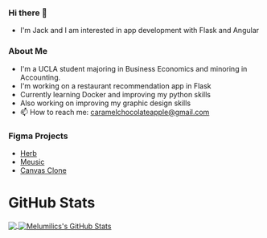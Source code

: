 ### Hi there 👋
- I'm Jack and I am interested in app development with Flask and Angular

### About Me
- I'm a UCLA student majoring in Business Economics and minoring in Accounting.
- I'm working on a restaurant recommendation app in Flask
- Currently learning Docker and improving my python skills
- Also working on improving my graphic design skills
- 📫 How to reach me: caramelchocolateapple@gmail.com

### Figma Projects
- <a href="https://www.figma.com/proto/FXeYXfAnWn3qM5LzSDE3Nz/Herb?scaling=contain&page-id=0%3A1&starting-point-node-id=1%3A22&show-proto-sidebar=1&node-id=1%3A22" title="Imperial Herb (2021)">Herb</a>
- <a href="https://www.figma.com/proto/aq8wPJDXtP5lmMsiq3ywUj/Music_Project?node-id=2886%3A26584&scaling=scale-down&page-id=0%3A1&starting-point-node-id=2886%3A26370&show-proto-sidebar=1" title="Meusic (Spring 2022)">Meusic</a>
- <a href="https://www.figma.com/proto/h3XDu863iXwOsfj3ztQ2tg/Canvas?node-id=2%3A2&scaling=scale-down&page-id=0%3A1&starting-point-node-id=2%3A2" title="Canvas Clone (Fall 2022)">Canvas Clone</a>


# GitHub Stats

<a href="https://github.com/melumilic/melumilic">
  <img align="center" src="https://github-readme-stats.vercel.app/api/top-langs/?username=melumilic&hide=makefile,html,tex&title_color=ffffff&text_color=c9cacc&icon_color=2bbc8a&bg_color=1d1f21&langs_count=3" />
</a>



<a href="https://github.com/melumilic/melumilic">
  <img align="center" src="https://github-readme-stats.vercel.app/api?username=melumilic&show_icons=true&line_height=27&count_private=true&title_color=ffffff&text_color=c9cacc&icon_color=2bbc8a&bg_color=1d1f21" alt="Melumilics's GitHub Stats" />
</a>

<!--
**melumilic/melumilic** is a ✨ _special_ ✨ repository because its `README.md` (this file) appears on your GitHub profile.

Here are some ideas to get you started:

- 🔭 I’m currently working on ...
- 🌱 I’m currently learning ...
- 👯 I’m looking to collaborate on ...
- 🤔 I’m looking for help with ...
- 💬 Ask me about ...
- 📫 How to reach me: ...
- 😄 Pronouns: ...
- ⚡ Fun fact: ...
-->
